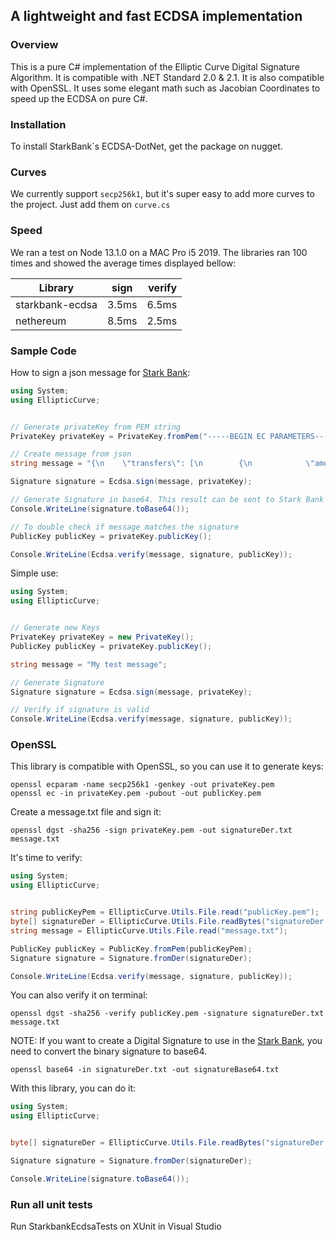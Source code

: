 ## A lightweight and fast ECDSA implementation

### Overview

This is a pure C# implementation of the Elliptic Curve Digital Signature Algorithm. It is compatible with .NET Standard 2.0 & 2.1. It is also compatible with OpenSSL. It uses some elegant math such as Jacobian Coordinates to speed up the ECDSA on pure C#.

### Installation

To install StarkBank`s ECDSA-DotNet, get the package on nugget.

### Curves

We currently support `secp256k1`, but it's super easy to add more curves to the project. Just add them on `curve.cs`

### Speed

We ran a test on Node 13.1.0 on a MAC Pro i5 2019. The libraries ran 100 times and showed the average times displayed bellow:

| Library            | sign          | verify  |
| ------------------ |:-------------:| -------:|
| starkbank-ecdsa    |     3.5ms     |  6.5ms  |
| nethereum          |     8.5ms     |  2.5ms  |



### Sample Code

How to sign a json message for [Stark Bank]:

```cs
using System;
using EllipticCurve;


// Generate privateKey from PEM string
PrivateKey privateKey = PrivateKey.fromPem("-----BEGIN EC PARAMETERS-----\nBgUrgQQACg==\n-----END EC PARAMETERS-----\n-----BEGIN EC PRIVATE KEY-----\nMHQCAQEEIODvZuS34wFbt0X53+P5EnSj6tMjfVK01dD1dgDH02RzoAcGBSuBBAAK\noUQDQgAE/nvHu/SQQaos9TUljQsUuKI15Zr5SabPrbwtbfT/408rkVVzq8vAisbB\nRmpeRREXj5aog/Mq8RrdYy75W9q/Ig==\n-----END EC PRIVATE KEY-----\n");

// Create message from json
string message = "{\n    \"transfers\": [\n        {\n            \"amount\": 100000000,\n            \"taxId\": \"594.739.480-42\",\n            \"name\": \"Daenerys Targaryen Stormborn\",\n            \"bankCode\": \"341\",\n            \"branchCode\": \"2201\",\n            \"accountNumber\": \"76543-8\",\n            \"tags\": [\"daenerys\", \"targaryen\", \"transfer-1-external-id\"]\n        }\n    ]\n}";

Signature signature = Ecdsa.sign(message, privateKey);

// Generate Signature in base64. This result can be sent to Stark Bank in header as Digital-Signature parameter
Console.WriteLine(signature.toBase64());

// To double check if message matches the signature
PublicKey publicKey = privateKey.publicKey();

Console.WriteLine(Ecdsa.verify(message, signature, publicKey));
```

Simple use:

```cs
using System;
using EllipticCurve;


// Generate new Keys
PrivateKey privateKey = new PrivateKey();
PublicKey publicKey = privateKey.publicKey();

string message = "My test message";

// Generate Signature
Signature signature = Ecdsa.sign(message, privateKey);

// Verify if signature is valid
Console.WriteLine(Ecdsa.verify(message, signature, publicKey));
```

### OpenSSL

This library is compatible with OpenSSL, so you can use it to generate keys:

```
openssl ecparam -name secp256k1 -genkey -out privateKey.pem
openssl ec -in privateKey.pem -pubout -out publicKey.pem
```

Create a message.txt file and sign it:

```
openssl dgst -sha256 -sign privateKey.pem -out signatureDer.txt message.txt
```

It's time to verify:

```cs
using System;
using EllipticCurve;


string publicKeyPem = EllipticCurve.Utils.File.read("publicKey.pem");
byte[] signatureDer = EllipticCurve.Utils.File.readBytes("signatureDer.txt");
string message = EllipticCurve.Utils.File.read("message.txt");

PublicKey publicKey = PublicKey.fromPem(publicKeyPem);
Signature signature = Signature.fromDer(signatureDer);

Console.WriteLine(Ecdsa.verify(message, signature, publicKey));
```

You can also verify it on terminal:

```
openssl dgst -sha256 -verify publicKey.pem -signature signatureDer.txt message.txt
```

NOTE: If you want to create a Digital Signature to use in the [Stark Bank], you need to convert the binary signature to base64.

```
openssl base64 -in signatureDer.txt -out signatureBase64.txt
```

With this library, you can do it:

```cs
using System;
using EllipticCurve;


byte[] signatureDer = EllipticCurve.Utils.File.readBytes("signatureDer.txt");

Signature signature = Signature.fromDer(signatureDer);

Console.WriteLine(signature.toBase64());
```

[Stark Bank]: https://starkbank.com

### Run all unit tests
Run StarkbankEcdsaTests on XUnit in Visual Studio

[ecdsa-python]: https://github.com/starkbank/ecdsa-python
